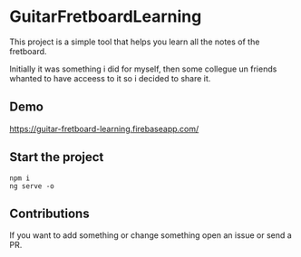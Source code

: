 # GuitarFretboardLearning

This project is a simple tool that helps you learn all the notes of the fretboard.

Initially it was something i did for myself, then some collegue un friends whanted to have acceess to it so i decided to share it.

## Demo 

https://guitar-fretboard-learning.firebaseapp.com/


## Start the project

    npm i 
    ng serve -o

## Contributions

If you want to add something or change something open an issue or send a PR.

